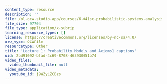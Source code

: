 ```yaml
---
content_type: resource
description: ''
file: /ol-ocw-studio-app/courses/6-041sc-probabilistic-systems-analysis-and-applied-probability-fall-2013/j9WZyLZCBzs_captions.webvtt
file_size: 97704
file_type: application/x-subrip
learning_resource_types: []
license: https://creativecommons.org/licenses/by-nc-sa/4.0/
ocw_type: OCWFile
resourcetype: Other
title: 'Lecture 1: Probability Models and Axioms1 captions'
uid: 2bd91092-bfad-4c69-8708-463930051b74
video_files:
  video_thumbnail_file: null
video_metadata:
  youtube_id: j9WZyLZCBzs
---
```

